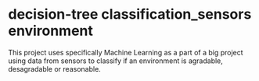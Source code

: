# decision-tree classification_sensors environment

This project uses specifically Machine Learning as a part of a big project using data from sensors to classify if an environment is agradable, desagradable or reasonable.
